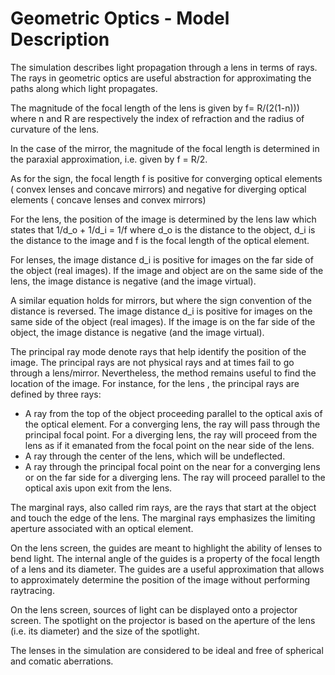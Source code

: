 # Geometric Optics - Model Description

The simulation describes light propagation through a lens in terms of rays. The
rays in geometric optics are useful abstraction for approximating the
paths along which light propagates.

The magnitude of the focal length of the lens is given by f= R/(2(1-n)))
where n and R are respectively the index of refraction and the radius of
curvature of the lens.

In the case of the mirror, the magnitude of the focal length is determined in
the paraxial approximation, i.e. given by f = R/2.

As for the sign, the focal length f is positive for converging optical
elements ( convex lenses and concave mirrors) and negative for diverging optical
elements ( concave lenses and convex mirrors)

For the lens, the position of the image is determined by the lens law which
states that 1/d_o + 1/d_i = 1/f where d_o is the distance to the object, d_i is
the distance to the image and f is the focal length of the optical element.

For lenses, the image distance d_i is positive for images on the far side of the
object (real images). If the image and object are on the same side of the lens,
the image distance is negative (and the image virtual).

A similar equation holds for mirrors, but where the sign convention of the
distance is reversed. The image distance d_i is positive for images on the same
side of the object (real images). If the image is on the far side of the object,
the image distance is negative (and the image virtual).

The principal ray mode denote rays that help identify the position of the image. The principal rays are not physical rays and at times fail to go through
a lens/mirror. Nevertheless, the method remains useful to find the location of
the image. For instance, for the lens , the principal rays are defined by three
rays:

- A ray from the top of the object proceeding parallel to the optical axis of
  the optical element. For a converging lens, the ray will pass through the
  principal focal point. For a diverging lens, the ray will proceed from the
  lens as if it emanated from the focal point on the near side of the lens.
- A ray through the center of the lens, which will be undeflected.
- A ray through the principal focal point on the near for a converging lens or
  on the far side for a diverging lens. The ray will proceed parallel to the
  optical axis upon exit from the lens.

The marginal rays, also called rim rays, are the rays that start at the object
and touch the edge of the lens. The marginal rays emphasizes the limiting
aperture associated with an optical element.

On the lens screen, the guides are meant to highlight the ability of lenses to
bend light. The internal angle of the guides is a property of the focal length
of a lens and its diameter. The guides are a useful approximation that allows to
approximately determine the position of the image without performing raytracing.

On the lens screen, sources of light can be displayed onto a projector screen.
The spotlight on the projector is based on the aperture of the lens (i.e. its
diameter) and the size of the spotlight.

The lenses in the simulation are considered to be ideal and free of spherical
and comatic aberrations.
